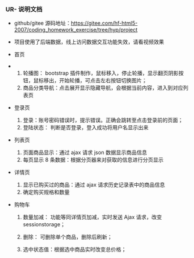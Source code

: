 ### UR- 说明文档

- github/gitee 源码地址：https://gitee.com/hf-html5-2007/coding_homework_exercise/tree/hyp/project

- 项目使用了后端数据，线上访问数据交互功能失效，请看视频效果

- 首页
- 1. 轮播图： bootstrap 插件制作，鼠标移入，停止轮播，显示翻页阴影按钮，鼠标移出，开始轮播，可点击左右按钮切换图片；
  2. 商品分类导航：点击展开显示隐藏导航，会根据当前内容，进入到对应列表页

- 登录页

  1. 登录：账号密码错误时，提示错误。正确会跳转至点击登录前的页面；
  2. 登陆状态： 判断是否登录，登入成功将用户名显示出来

- 列表页

  1. 页面商品显示：通过 ajax 请求 json 数据显示商品信息
  2. 每页显示 8 条数据：根据分页器来对获取的信息进行分页显示

- 详情页

  1. 显示已购买过的商品：通过 ajax 请求历史记录表中的商品信息
  2. 确定购买规格和数量

- 购物车

  1. 数量加减： 功能等同详情页加减，实时发送 Ajax 请求，改变 sessionstorage；

  2. 删除： 可删除单个商品，删除后刷新；

  3. 选中状态值：根据选中商品实时改变总价格；
